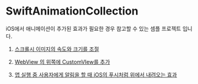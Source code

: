 # SwiftAnimationCollection
iOS에서 애니메이션이 추가된 효과가 필요한 경우 참고할 수 있는 셈플 프로젝트 입니다.

1. [스크롤시 이미지의 속도와 크기를 조절](https://github.com/dongsuk1117/tree/master/SwiftAnimationCollection/ImageGradationScroll)

2. [WebView 의 위쪽에 CustomVIew를 추가](https://github.com/dongsuk1117/SwiftAnimationCollection/tree/master/HeaderInWKWebView)

3. [앱 실행 중 사용자에게 알림을 할 때 iOS의 푸시처럼 위에서 내려오는 효과](https://github.com/dongsuk1117/tree/master/SwiftAnimationCollection/TopNotification)
